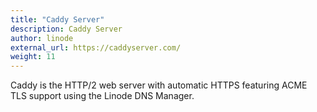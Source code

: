 ```yaml
---
title: "Caddy Server"
description: Caddy Server
author: linode
external_url: https://caddyserver.com/
weight: 11
---
```


Caddy is the HTTP/2 web server with automatic HTTPS featuring <a href="https://github.com/caddyserver/dnsproviders#dns-providers-for-caddy"></a>ACME TLS support using the Linode DNS Manager.
